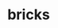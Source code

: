 ---
title: "bricks"
layout: cache
categories: [package, develop]
meta: {"compilers": ["gcc@11.4.0", "intel-oneapi-compilers@2025.1.0"], "num_specs": 56, "num_specs_by_stack": {"e4s": 12, "e4s-oneapi": 44, "root": 56}, "oss": ["ubuntu22.04"], "platforms": ["linux"], "stacks": ["e4s", "e4s-oneapi", "root"], "targets": ["x86_64_v3"], "versions": ["2023.08.25"]}
spec_details: [{"compiler": "intel-oneapi-compilers@2025.1.0", "hash": "23mfalw45jtu5e3agf3lutdlc65uvpuh", "os": "ubuntu22.04", "platform": "linux", "size": "-", "stacks": ["e4s-oneapi", "root"], "target": "x86_64_v3", "variants": ["build_system=cmake", "build_type=Release", "~cuda", "generator=make", "~ipo", "patches:=7fe8d1d"], "versions": ["2023.08.25"]}, {"compiler": "gcc@11.4.0", "hash": "2ujgxyqwwk4cgadlz3pym5rdeycwn4i5", "os": "ubuntu22.04", "platform": "linux", "size": "-", "stacks": ["e4s", "root"], "target": "x86_64_v3", "variants": ["build_system=cmake", "build_type=Release", "commit=d81725055c117c4b63a1b3835c6b634768b5bea7", "+cuda", "generator=make", "~ipo", "patches:=7fe8d1d"], "versions": ["2023.08.25"]}, {"compiler": "intel-oneapi-compilers@2025.1.0", "hash": "2yf4xxmwyg7ruyvofevcl4dn2byilnby", "os": "ubuntu22.04", "platform": "linux", "size": "-", "stacks": ["e4s-oneapi", "root"], "target": "x86_64_v3", "variants": ["build_system=cmake", "build_type=Release", "~cuda", "generator=make", "~ipo", "patches:=7fe8d1d"], "versions": ["2023.08.25"]}, {"compiler": "intel-oneapi-compilers@2025.1.0", "hash": "3wfhivy7mmpz7phkcg37wtq7llsaw5hh", "os": "ubuntu22.04", "platform": "linux", "size": "-", "stacks": ["e4s-oneapi", "root"], "target": "x86_64_v3", "variants": ["build_system=cmake", "build_type=Release", "~cuda", "generator=make", "~ipo", "patches:=7fe8d1d"], "versions": ["2023.08.25"]}, {"compiler": "intel-oneapi-compilers@2025.1.0", "hash": "3zrqnumbvawh6o435cit4au7ca4rh6w5", "os": "ubuntu22.04", "platform": "linux", "size": "-", "stacks": ["e4s-oneapi", "root"], "target": "x86_64_v3", "variants": ["build_system=cmake", "build_type=Release", "commit=d81725055c117c4b63a1b3835c6b634768b5bea7", "~cuda", "generator=make", "~ipo", "patches:=7fe8d1d"], "versions": ["2023.08.25"]}, {"compiler": "intel-oneapi-compilers@2025.1.0", "hash": "4f7vwh3hluicmpt45y4vnvukyawoytzp", "os": "ubuntu22.04", "platform": "linux", "size": "-", "stacks": ["e4s-oneapi", "root"], "target": "x86_64_v3", "variants": ["build_system=cmake", "build_type=Release", "commit=d81725055c117c4b63a1b3835c6b634768b5bea7", "~cuda", "generator=make", "~ipo", "patches:=7fe8d1d"], "versions": ["2023.08.25"]}, {"compiler": "intel-oneapi-compilers@2025.1.0", "hash": "52zdvlt74npktagg6rtdsu7bspjlwufg", "os": "ubuntu22.04", "platform": "linux", "size": "-", "stacks": ["e4s-oneapi", "root"], "target": "x86_64_v3", "variants": ["build_system=cmake", "build_type=Release", "~cuda", "generator=make", "~ipo", "patches:=7fe8d1d"], "versions": ["2023.08.25"]}, {"compiler": "intel-oneapi-compilers@2025.1.0", "hash": "5b7hvqotus77bbvoik34ifle34orfyhm", "os": "ubuntu22.04", "platform": "linux", "size": "-", "stacks": ["e4s-oneapi", "root"], "target": "x86_64_v3", "variants": ["build_system=cmake", "build_type=Release", "commit=d81725055c117c4b63a1b3835c6b634768b5bea7", "~cuda", "generator=make", "~ipo", "patches:=7fe8d1d"], "versions": ["2023.08.25"]}, {"compiler": "intel-oneapi-compilers@2025.1.0", "hash": "5ko52tgxhy44pridtilregy5x4hhraub", "os": "ubuntu22.04", "platform": "linux", "size": "-", "stacks": ["e4s-oneapi", "root"], "target": "x86_64_v3", "variants": ["build_system=cmake", "build_type=Release", "commit=d81725055c117c4b63a1b3835c6b634768b5bea7", "~cuda", "generator=make", "~ipo", "patches:=7fe8d1d"], "versions": ["2023.08.25"]}, {"compiler": "intel-oneapi-compilers@2025.1.0", "hash": "5r2u5w7bjwqidifrxkomcqv7du5mcvt2", "os": "ubuntu22.04", "platform": "linux", "size": "-", "stacks": ["e4s-oneapi", "root"], "target": "x86_64_v3", "variants": ["build_system=cmake", "build_type=Release", "~cuda", "generator=make", "~ipo", "patches:=7fe8d1d"], "versions": ["2023.08.25"]}, {"compiler": "intel-oneapi-compilers@2025.1.0", "hash": "5xpmiijy4nwzjvtgnayg24bcsc536opj", "os": "ubuntu22.04", "platform": "linux", "size": "-", "stacks": ["e4s-oneapi", "root"], "target": "x86_64_v3", "variants": ["build_system=cmake", "build_type=Release", "commit=d81725055c117c4b63a1b3835c6b634768b5bea7", "~cuda", "generator=make", "~ipo", "patches:=7fe8d1d"], "versions": ["2023.08.25"]}, {"compiler": "intel-oneapi-compilers@2025.1.0", "hash": "763abkxk4inhr22zottyueb7osfpumkx", "os": "ubuntu22.04", "platform": "linux", "size": "-", "stacks": ["e4s-oneapi", "root"], "target": "x86_64_v3", "variants": ["build_system=cmake", "build_type=Release", "commit=d81725055c117c4b63a1b3835c6b634768b5bea7", "~cuda", "generator=make", "~ipo", "patches:=7fe8d1d"], "versions": ["2023.08.25"]}, {"compiler": "intel-oneapi-compilers@2025.1.0", "hash": "7ptrrjylr2v655xkzkox23x5fnt742st", "os": "ubuntu22.04", "platform": "linux", "size": "-", "stacks": ["e4s-oneapi", "root"], "target": "x86_64_v3", "variants": ["build_system=cmake", "build_type=Release", "commit=d81725055c117c4b63a1b3835c6b634768b5bea7", "~cuda", "generator=make", "~ipo", "patches:=7fe8d1d"], "versions": ["2023.08.25"]}, {"compiler": "gcc@11.4.0", "hash": "7yoaoytwe6jj37x3mepvi5ol34enva6q", "os": "ubuntu22.04", "platform": "linux", "size": "-", "stacks": ["e4s", "root"], "target": "x86_64_v3", "variants": ["build_system=cmake", "build_type=Release", "commit=d81725055c117c4b63a1b3835c6b634768b5bea7", "+cuda", "generator=make", "~ipo", "patches:=7fe8d1d"], "versions": ["2023.08.25"]}, {"compiler": "gcc@11.4.0", "hash": "a2krxhiu3hnobnbmi2hymeb5rjmtmzq5", "os": "ubuntu22.04", "platform": "linux", "size": "-", "stacks": ["e4s", "root"], "target": "x86_64_v3", "variants": ["build_system=cmake", "build_type=Release", "commit=d81725055c117c4b63a1b3835c6b634768b5bea7", "+cuda", "generator=make", "~ipo", "patches:=7fe8d1d"], "versions": ["2023.08.25"]}, {"compiler": "gcc@11.4.0", "hash": "a5h6csczgasswhkhlakbjkw7plysx36t", "os": "ubuntu22.04", "platform": "linux", "size": "-", "stacks": ["e4s", "root"], "target": "x86_64_v3", "variants": ["build_system=cmake", "build_type=Release", "commit=d81725055c117c4b63a1b3835c6b634768b5bea7", "+cuda", "generator=make", "~ipo", "patches:=7fe8d1d"], "versions": ["2023.08.25"]}, {"compiler": "intel-oneapi-compilers@2025.1.0", "hash": "aavpzwumzg3uar6pwve7g6zdj2bydsbx", "os": "ubuntu22.04", "platform": "linux", "size": "-", "stacks": ["e4s-oneapi", "root"], "target": "x86_64_v3", "variants": ["build_system=cmake", "build_type=Release", "commit=d81725055c117c4b63a1b3835c6b634768b5bea7", "~cuda", "generator=make", "~ipo", "patches:=7fe8d1d"], "versions": ["2023.08.25"]}, {"compiler": "gcc@11.4.0", "hash": "bvmzg2vychzhntmnci2su4x6mldgfzez", "os": "ubuntu22.04", "platform": "linux", "size": "-", "stacks": ["e4s", "root"], "target": "x86_64_v3", "variants": ["build_system=cmake", "build_type=Release", "commit=d81725055c117c4b63a1b3835c6b634768b5bea7", "~cuda", "generator=make", "~ipo", "patches:=7fe8d1d"], "versions": ["2023.08.25"]}, {"compiler": "gcc@11.4.0", "hash": "d7qpisgzjigzmmlhfcojdtjtfikzn45a", "os": "ubuntu22.04", "platform": "linux", "size": "-", "stacks": ["e4s", "root"], "target": "x86_64_v3", "variants": ["build_system=cmake", "build_type=Release", "commit=d81725055c117c4b63a1b3835c6b634768b5bea7", "~cuda", "generator=make", "~ipo", "patches:=7fe8d1d"], "versions": ["2023.08.25"]}, {"compiler": "intel-oneapi-compilers@2025.1.0", "hash": "eknkyteiktpb4vzovziug7ckd74q54hg", "os": "ubuntu22.04", "platform": "linux", "size": "-", "stacks": ["e4s-oneapi", "root"], "target": "x86_64_v3", "variants": ["build_system=cmake", "build_type=Release", "commit=d81725055c117c4b63a1b3835c6b634768b5bea7", "~cuda", "generator=make", "~ipo", "patches:=7fe8d1d"], "versions": ["2023.08.25"]}, {"compiler": "gcc@11.4.0", "hash": "eoxcuipfedwj2ey5xyfmmltexh2kysby", "os": "ubuntu22.04", "platform": "linux", "size": "-", "stacks": ["e4s", "root"], "target": "x86_64_v3", "variants": ["build_system=cmake", "build_type=Release", "commit=d81725055c117c4b63a1b3835c6b634768b5bea7", "+cuda", "generator=make", "~ipo", "patches:=7fe8d1d"], "versions": ["2023.08.25"]}, {"compiler": "intel-oneapi-compilers@2025.1.0", "hash": "gekptgvgzrd35tcc7dwoogzp7wfksmvh", "os": "ubuntu22.04", "platform": "linux", "size": "-", "stacks": ["e4s-oneapi", "root"], "target": "x86_64_v3", "variants": ["build_system=cmake", "build_type=Release", "commit=d81725055c117c4b63a1b3835c6b634768b5bea7", "~cuda", "generator=make", "~ipo", "patches:=7fe8d1d"], "versions": ["2023.08.25"]}, {"compiler": "intel-oneapi-compilers@2025.1.0", "hash": "hd3txz357o6yvmh6gnlqip7wkng6gspf", "os": "ubuntu22.04", "platform": "linux", "size": "-", "stacks": ["e4s-oneapi", "root"], "target": "x86_64_v3", "variants": ["build_system=cmake", "build_type=Release", "commit=d81725055c117c4b63a1b3835c6b634768b5bea7", "~cuda", "generator=make", "~ipo", "patches:=7fe8d1d"], "versions": ["2023.08.25"]}, {"compiler": "gcc@11.4.0", "hash": "hkih3t64rlpsrpwgoybbjryuprybw5bb", "os": "ubuntu22.04", "platform": "linux", "size": "-", "stacks": ["e4s", "root"], "target": "x86_64_v3", "variants": ["build_system=cmake", "build_type=Release", "commit=d81725055c117c4b63a1b3835c6b634768b5bea7", "~cuda", "generator=make", "~ipo", "patches:=7fe8d1d"], "versions": ["2023.08.25"]}, {"compiler": "gcc@11.4.0", "hash": "ieo2qwftptfaoso4eu75yuorg4la53pv", "os": "ubuntu22.04", "platform": "linux", "size": "-", "stacks": ["e4s", "root"], "target": "x86_64_v3", "variants": ["build_system=cmake", "build_type=Release", "commit=d81725055c117c4b63a1b3835c6b634768b5bea7", "~cuda", "generator=make", "~ipo", "patches:=7fe8d1d"], "versions": ["2023.08.25"]}, {"compiler": "gcc@11.4.0", "hash": "iorzcysuhhedq72trtbcduxlz52kmyrg", "os": "ubuntu22.04", "platform": "linux", "size": "-", "stacks": ["e4s", "root"], "target": "x86_64_v3", "variants": ["build_system=cmake", "build_type=Release", "commit=d81725055c117c4b63a1b3835c6b634768b5bea7", "~cuda", "generator=make", "~ipo", "patches:=7fe8d1d"], "versions": ["2023.08.25"]}, {"compiler": "intel-oneapi-compilers@2025.1.0", "hash": "jhg6haddx7xyasekkhcaoeg4lamv47vn", "os": "ubuntu22.04", "platform": "linux", "size": "-", "stacks": ["e4s-oneapi", "root"], "target": "x86_64_v3", "variants": ["build_system=cmake", "build_type=Release", "~cuda", "generator=make", "~ipo", "patches:=7fe8d1d"], "versions": ["2023.08.25"]}, {"compiler": "intel-oneapi-compilers@2025.1.0", "hash": "jk7dim7innviwrwukcfttd52vhqpwfiv", "os": "ubuntu22.04", "platform": "linux", "size": "-", "stacks": ["e4s-oneapi", "root"], "target": "x86_64_v3", "variants": ["build_system=cmake", "build_type=Release", "commit=d81725055c117c4b63a1b3835c6b634768b5bea7", "~cuda", "generator=make", "~ipo", "patches:=7fe8d1d"], "versions": ["2023.08.25"]}, {"compiler": "intel-oneapi-compilers@2025.1.0", "hash": "jshqp4yw37gys7tmc4ghly3wrtvyko23", "os": "ubuntu22.04", "platform": "linux", "size": "-", "stacks": ["e4s-oneapi", "root"], "target": "x86_64_v3", "variants": ["build_system=cmake", "build_type=Release", "commit=d81725055c117c4b63a1b3835c6b634768b5bea7", "~cuda", "generator=make", "~ipo", "patches:=7fe8d1d"], "versions": ["2023.08.25"]}, {"compiler": "intel-oneapi-compilers@2025.1.0", "hash": "kd35ckvro73pakiuyi5rr4etb74uuxjy", "os": "ubuntu22.04", "platform": "linux", "size": "-", "stacks": ["e4s-oneapi", "root"], "target": "x86_64_v3", "variants": ["build_system=cmake", "build_type=Release", "commit=d81725055c117c4b63a1b3835c6b634768b5bea7", "~cuda", "generator=make", "~ipo", "patches:=7fe8d1d"], "versions": ["2023.08.25"]}, {"compiler": "gcc@11.4.0", "hash": "khmbdjbqcxhu4ykp3qdvpxr2p5okox7y", "os": "ubuntu22.04", "platform": "linux", "size": "-", "stacks": ["e4s", "root"], "target": "x86_64_v3", "variants": ["build_system=cmake", "build_type=Release", "commit=d81725055c117c4b63a1b3835c6b634768b5bea7", "~cuda", "generator=make", "~ipo", "patches:=7fe8d1d"], "versions": ["2023.08.25"]}, {"compiler": "gcc@11.4.0", "hash": "kombj3zt5trnxqfb2e7n47gkxnuvit2k", "os": "ubuntu22.04", "platform": "linux", "size": "-", "stacks": ["e4s", "root"], "target": "x86_64_v3", "variants": ["build_system=cmake", "build_type=Release", "commit=d81725055c117c4b63a1b3835c6b634768b5bea7", "+cuda", "generator=make", "~ipo", "patches:=7fe8d1d"], "versions": ["2023.08.25"]}, {"compiler": "intel-oneapi-compilers@2025.1.0", "hash": "mawbk7ey7afjewfisu52iaq573aka7bn", "os": "ubuntu22.04", "platform": "linux", "size": "-", "stacks": ["e4s-oneapi", "root"], "target": "x86_64_v3", "variants": ["build_system=cmake", "build_type=Release", "~cuda", "generator=make", "~ipo", "patches:=7fe8d1d"], "versions": ["2023.08.25"]}, {"compiler": "intel-oneapi-compilers@2025.1.0", "hash": "nil4qltb7jfvdv6b3wv2gsxncuwstpjl", "os": "ubuntu22.04", "platform": "linux", "size": "-", "stacks": ["e4s-oneapi", "root"], "target": "x86_64_v3", "variants": ["build_system=cmake", "build_type=Release", "~cuda", "generator=make", "~ipo", "patches:=7fe8d1d"], "versions": ["2023.08.25"]}, {"compiler": "intel-oneapi-compilers@2025.1.0", "hash": "nj2kf67wbrw3uqo4axsku5r7cribiuyo", "os": "ubuntu22.04", "platform": "linux", "size": "-", "stacks": ["e4s-oneapi", "root"], "target": "x86_64_v3", "variants": ["build_system=cmake", "build_type=Release", "~cuda", "generator=make", "~ipo", "patches:=7fe8d1d"], "versions": ["2023.08.25"]}, {"compiler": "intel-oneapi-compilers@2025.1.0", "hash": "nmqu5yqaufbqscatynuxluwkn3mg4syt", "os": "ubuntu22.04", "platform": "linux", "size": "-", "stacks": ["e4s-oneapi", "root"], "target": "x86_64_v3", "variants": ["build_system=cmake", "build_type=Release", "commit=d81725055c117c4b63a1b3835c6b634768b5bea7", "~cuda", "generator=make", "~ipo", "patches:=7fe8d1d"], "versions": ["2023.08.25"]}, {"compiler": "intel-oneapi-compilers@2025.1.0", "hash": "nsfx7lmpjlx5pzvo3bhs6lpnkh6dh57d", "os": "ubuntu22.04", "platform": "linux", "size": "-", "stacks": ["e4s-oneapi", "root"], "target": "x86_64_v3", "variants": ["build_system=cmake", "build_type=Release", "commit=d81725055c117c4b63a1b3835c6b634768b5bea7", "~cuda", "generator=make", "~ipo", "patches:=7fe8d1d"], "versions": ["2023.08.25"]}, {"compiler": "intel-oneapi-compilers@2025.1.0", "hash": "nx4cjinrsyzyjzh52yhp7ox35lbg63sk", "os": "ubuntu22.04", "platform": "linux", "size": "-", "stacks": ["e4s-oneapi", "root"], "target": "x86_64_v3", "variants": ["build_system=cmake", "build_type=Release", "~cuda", "generator=make", "~ipo", "patches:=7fe8d1d"], "versions": ["2023.08.25"]}, {"compiler": "intel-oneapi-compilers@2025.1.0", "hash": "of76slsgypct5hp5n6tmu33zstp52s6r", "os": "ubuntu22.04", "platform": "linux", "size": "-", "stacks": ["e4s-oneapi", "root"], "target": "x86_64_v3", "variants": ["build_system=cmake", "build_type=Release", "~cuda", "generator=make", "~ipo", "patches:=7fe8d1d"], "versions": ["2023.08.25"]}, {"compiler": "intel-oneapi-compilers@2025.1.0", "hash": "osn7hdkchkfouzxthxewbrnozvknfe4y", "os": "ubuntu22.04", "platform": "linux", "size": "-", "stacks": ["e4s-oneapi", "root"], "target": "x86_64_v3", "variants": ["build_system=cmake", "build_type=Release", "commit=d81725055c117c4b63a1b3835c6b634768b5bea7", "~cuda", "generator=make", "~ipo", "patches:=7fe8d1d"], "versions": ["2023.08.25"]}, {"compiler": "intel-oneapi-compilers@2025.1.0", "hash": "otpoqxuyhomvys6gbfzlhrzkpdewvdge", "os": "ubuntu22.04", "platform": "linux", "size": "-", "stacks": ["e4s-oneapi", "root"], "target": "x86_64_v3", "variants": ["build_system=cmake", "build_type=Release", "~cuda", "generator=make", "~ipo", "patches:=7fe8d1d"], "versions": ["2023.08.25"]}, {"compiler": "intel-oneapi-compilers@2025.1.0", "hash": "p2hlzwpbsga7f2haauyrhguxx2j2p3kb", "os": "ubuntu22.04", "platform": "linux", "size": "-", "stacks": ["e4s-oneapi", "root"], "target": "x86_64_v3", "variants": ["build_system=cmake", "build_type=Release", "commit=d81725055c117c4b63a1b3835c6b634768b5bea7", "~cuda", "generator=make", "~ipo", "patches:=7fe8d1d"], "versions": ["2023.08.25"]}, {"compiler": "intel-oneapi-compilers@2025.1.0", "hash": "pdbhsiesjqrvkfuhnebpgj6y6usmiem3", "os": "ubuntu22.04", "platform": "linux", "size": "-", "stacks": ["e4s-oneapi", "root"], "target": "x86_64_v3", "variants": ["build_system=cmake", "build_type=Release", "~cuda", "generator=make", "~ipo", "patches:=7fe8d1d"], "versions": ["2023.08.25"]}, {"compiler": "intel-oneapi-compilers@2025.1.0", "hash": "qjhex257msfegyvi3eujpntsoszd2vce", "os": "ubuntu22.04", "platform": "linux", "size": "-", "stacks": ["e4s-oneapi", "root"], "target": "x86_64_v3", "variants": ["build_system=cmake", "build_type=Release", "commit=d81725055c117c4b63a1b3835c6b634768b5bea7", "~cuda", "generator=make", "~ipo", "patches:=7fe8d1d"], "versions": ["2023.08.25"]}, {"compiler": "intel-oneapi-compilers@2025.1.0", "hash": "rcazovh5r3ud242iffg4u3j6q7nxk3qw", "os": "ubuntu22.04", "platform": "linux", "size": "-", "stacks": ["e4s-oneapi", "root"], "target": "x86_64_v3", "variants": ["build_system=cmake", "build_type=Release", "commit=d81725055c117c4b63a1b3835c6b634768b5bea7", "~cuda", "generator=make", "~ipo", "patches:=7fe8d1d"], "versions": ["2023.08.25"]}, {"compiler": "intel-oneapi-compilers@2025.1.0", "hash": "rgfnwzrlb44t2vkfrha5x5oyncelpvxx", "os": "ubuntu22.04", "platform": "linux", "size": "-", "stacks": ["e4s-oneapi", "root"], "target": "x86_64_v3", "variants": ["build_system=cmake", "build_type=Release", "commit=d81725055c117c4b63a1b3835c6b634768b5bea7", "~cuda", "generator=make", "~ipo", "patches:=7fe8d1d"], "versions": ["2023.08.25"]}, {"compiler": "intel-oneapi-compilers@2025.1.0", "hash": "svc4suhlz5ezrbwicrfzwlorhyfap7nx", "os": "ubuntu22.04", "platform": "linux", "size": "-", "stacks": ["e4s-oneapi", "root"], "target": "x86_64_v3", "variants": ["build_system=cmake", "build_type=Release", "~cuda", "generator=make", "~ipo", "patches:=7fe8d1d"], "versions": ["2023.08.25"]}, {"compiler": "intel-oneapi-compilers@2025.1.0", "hash": "ukxww23nefunz5xqb3fe3h7dqsl4enkf", "os": "ubuntu22.04", "platform": "linux", "size": "-", "stacks": ["e4s-oneapi", "root"], "target": "x86_64_v3", "variants": ["build_system=cmake", "build_type=Release", "commit=d81725055c117c4b63a1b3835c6b634768b5bea7", "~cuda", "generator=make", "~ipo", "patches:=7fe8d1d"], "versions": ["2023.08.25"]}, {"compiler": "intel-oneapi-compilers@2025.1.0", "hash": "v3nbcmsnwccdkdy4rthbbnkq5f2rwg5b", "os": "ubuntu22.04", "platform": "linux", "size": "-", "stacks": ["e4s-oneapi", "root"], "target": "x86_64_v3", "variants": ["build_system=cmake", "build_type=Release", "commit=d81725055c117c4b63a1b3835c6b634768b5bea7", "~cuda", "generator=make", "~ipo", "patches:=7fe8d1d"], "versions": ["2023.08.25"]}, {"compiler": "intel-oneapi-compilers@2025.1.0", "hash": "v4whvv5rvtobzvtmvanuk3dmftsqv4xm", "os": "ubuntu22.04", "platform": "linux", "size": "-", "stacks": ["e4s-oneapi", "root"], "target": "x86_64_v3", "variants": ["build_system=cmake", "build_type=Release", "commit=d81725055c117c4b63a1b3835c6b634768b5bea7", "~cuda", "generator=make", "~ipo", "patches:=7fe8d1d"], "versions": ["2023.08.25"]}, {"compiler": "intel-oneapi-compilers@2025.1.0", "hash": "vgkp7jo44l5r6sfgvxfd4dxtxzlhf6da", "os": "ubuntu22.04", "platform": "linux", "size": "-", "stacks": ["e4s-oneapi", "root"], "target": "x86_64_v3", "variants": ["build_system=cmake", "build_type=Release", "commit=d81725055c117c4b63a1b3835c6b634768b5bea7", "~cuda", "generator=make", "~ipo", "patches:=7fe8d1d"], "versions": ["2023.08.25"]}, {"compiler": "intel-oneapi-compilers@2025.1.0", "hash": "vhsqbyoqm3omk2s35h2rg4t23xcmzjpw", "os": "ubuntu22.04", "platform": "linux", "size": "-", "stacks": ["e4s-oneapi", "root"], "target": "x86_64_v3", "variants": ["build_system=cmake", "build_type=Release", "commit=d81725055c117c4b63a1b3835c6b634768b5bea7", "~cuda", "generator=make", "~ipo", "patches:=7fe8d1d"], "versions": ["2023.08.25"]}, {"compiler": "intel-oneapi-compilers@2025.1.0", "hash": "w3s5gf3rbzs2kkdfc6nswllgnxvjyedn", "os": "ubuntu22.04", "platform": "linux", "size": "-", "stacks": ["e4s-oneapi", "root"], "target": "x86_64_v3", "variants": ["build_system=cmake", "build_type=Release", "~cuda", "generator=make", "~ipo", "patches:=7fe8d1d"], "versions": ["2023.08.25"]}, {"compiler": "intel-oneapi-compilers@2025.1.0", "hash": "xnuabazdo36zzjljrq4mb7y222r2mmce", "os": "ubuntu22.04", "platform": "linux", "size": "-", "stacks": ["e4s-oneapi", "root"], "target": "x86_64_v3", "variants": ["build_system=cmake", "build_type=Release", "commit=d81725055c117c4b63a1b3835c6b634768b5bea7", "~cuda", "generator=make", "~ipo", "patches:=7fe8d1d"], "versions": ["2023.08.25"]}, {"compiler": "intel-oneapi-compilers@2025.1.0", "hash": "xz7iy64pgbdusczyiiujitl6ueedwqm4", "os": "ubuntu22.04", "platform": "linux", "size": "-", "stacks": ["e4s-oneapi", "root"], "target": "x86_64_v3", "variants": ["build_system=cmake", "build_type=Release", "commit=d81725055c117c4b63a1b3835c6b634768b5bea7", "~cuda", "generator=make", "~ipo", "patches:=7fe8d1d"], "versions": ["2023.08.25"]}, {"compiler": "intel-oneapi-compilers@2025.1.0", "hash": "ycn6seciy3ybzidyhe66nsqoy7giytyv", "os": "ubuntu22.04", "platform": "linux", "size": "-", "stacks": ["e4s-oneapi", "root"], "target": "x86_64_v3", "variants": ["build_system=cmake", "build_type=Release", "~cuda", "generator=make", "~ipo", "patches:=7fe8d1d"], "versions": ["2023.08.25"]}]
---
